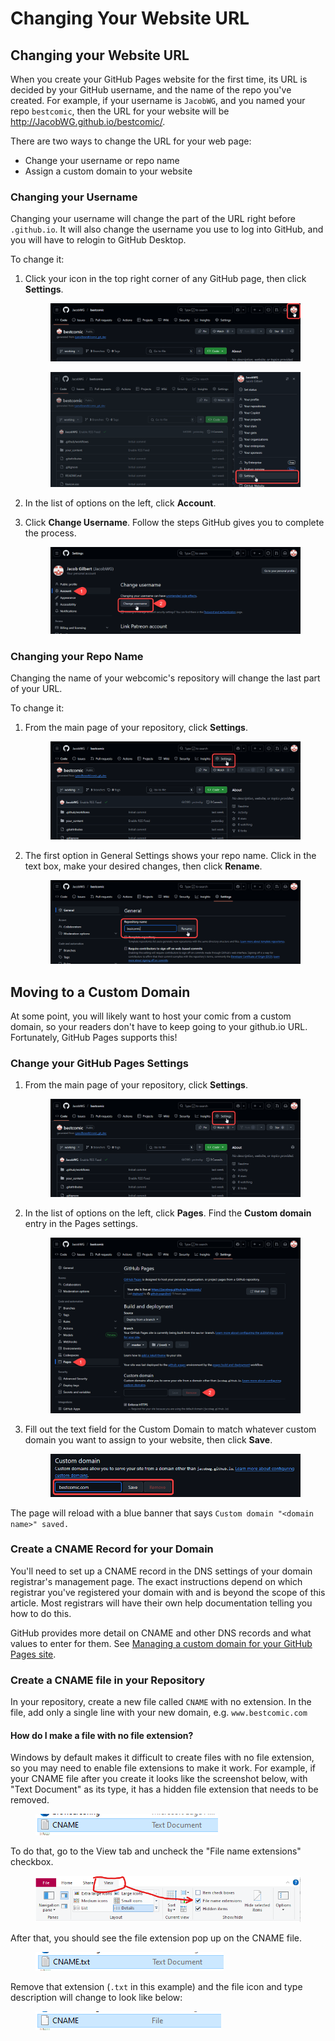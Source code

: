 # Changing Your Website URL

## Changing your Website URL

When you create your GitHub Pages website for the first time, its URL is decided by your GitHub username, and the name of the repo you've created. For example, if your username is `JacobWG`, and you named your repo `bestcomic`, then the URL for your website will be http://JacobWG.github.io/bestcomic/.

There are two ways to change the URL for your web page:&#x20;

* Change your username or repo name
* Assign a custom domain to your website

### Changing your Username

Changing your username will change the part of the URL right before `.github.io`. It will also change the username you use to log into GitHub, and you will have to relogin to GitHub Desktop.&#x20;

To change it:

1.  Click your icon in the top right corner of any GitHub page, then click **Settings**.&#x20;

    <figure><img src="../.gitbook/assets/change_username01_account.png" alt=""><figcaption></figcaption></figure>

    <figure><img src="../.gitbook/assets/change_username02_settings.png" alt=""><figcaption></figcaption></figure>
2. In the list of options on the left, click **Account**.&#x20;
3.  Click **Change Username**. Follow the steps GitHub gives you to complete the process.&#x20;

    <figure><img src="../.gitbook/assets/change_username03_change.png" alt=""><figcaption></figcaption></figure>

### Changing your Repo Name

Changing the name of your webcomic's repository will change the last part of your URL.&#x20;

To change it:

1.  From the main page of your repository, click **Settings**.&#x20;

    <figure><img src="../.gitbook/assets/change_repo01_settings.png" alt=""><figcaption></figcaption></figure>
2.  The first option in General Settings shows your repo name. Click in the text box, make your desired changes, then click **Rename**.&#x20;

    <figure><img src="../.gitbook/assets/change_repo02_rename.png" alt=""><figcaption></figcaption></figure>

## Moving to a Custom Domain

At some point, you will likely want to host your comic from a custom domain, so your readers don't have to keep going to your github.io URL. Fortunately, GitHub Pages supports this!

### Change your GitHub Pages Settings

1.  From the main page of your repository, click **Settings**.&#x20;

    <figure><img src="../.gitbook/assets/change_repo01_settings.png" alt=""><figcaption></figcaption></figure>
2.  In the list of options on the left, click **Pages**. Find the **Custom domain** entry in the Pages settings.&#x20;

    <figure><img src="../.gitbook/assets/custom_domain02_pages.png" alt=""><figcaption></figcaption></figure>
3.  Fill out the text field for the Custom Domain to match whatever custom domain you want to assign to your website, then click **Save**.&#x20;

    <figure><img src="../.gitbook/assets/custom_domain03_set_domain.png" alt=""><figcaption></figcaption></figure>

The page will reload with a blue banner that says `Custom domain "<domain name>" saved.`

### Create a CNAME Record for your Domain

You'll need to set up a CNAME record in the DNS settings of your domain registrar's management page. The exact instructions depend on which registrar you've registered your domain with and is beyond the scope of this article. Most registrars will have their own help documentation telling you how to do this.

GitHub provides more detail on CNAME and other DNS records and what values to enter for them. See [Managing a custom domain for your GitHub Pages site](https://docs.github.com/en/pages/configuring-a-custom-domain-for-your-github-pages-site/managing-a-custom-domain-for-your-github-pages-site#dns-records-for-your-custom-domain).

### Create a CNAME file in your Repository

In your repository, create a new file called `CNAME` with no extension. In the file, add only a single line with your new domain, e.g. `www.bestcomic.com`&#x20;

#### How do I make a file with no file extension?

Windows by default makes it difficult to create files with no file extension, so you may need to enable file extensions to make it work. For example, if your CNAME file after you create it looks like the screenshot below, with "Text Document" as its type, it has a hidden file extension that needs to be removed.

<figure><img src="../.gitbook/assets/image.png" alt=""><figcaption></figcaption></figure>

To do that, go to the View tab and uncheck the "File name extensions" checkbox.

<figure><img src="../.gitbook/assets/image (1).png" alt=""><figcaption></figcaption></figure>

After that, you should see the file extension pop up on the CNAME file.&#x20;

<figure><img src="../.gitbook/assets/image (2).png" alt=""><figcaption></figcaption></figure>

Remove that extension (`.txt` in this example) and the file icon and type description will change to look like below:

<figure><img src="../.gitbook/assets/image (3).png" alt=""><figcaption></figcaption></figure>
